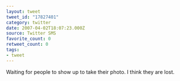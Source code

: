 ```yaml
---
layout: tweet
tweet_id: "17827401"
category: twitter
date: 2007-04-02T18:07:23.000Z
source: Twitter SMS
favorite_count: 0
retweet_count: 0
tags:
- tweet
---
```


Waiting for people to show up to take their photo. I think they are lost.
